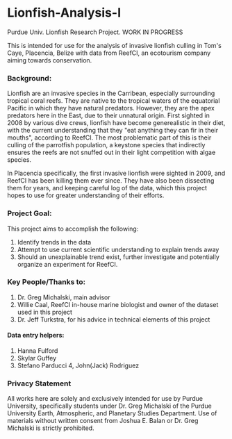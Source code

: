 # Lionfish-Analysis-I
Purdue Univ. Lionfish Research Project. WORK IN PROGRESS

This is intended for use for the analysis of invasive lionfish culling in Tom's Caye, Placencia, Belize with data from ReefCI, an ecotourism company aiming towards conservation.

### Background:
Lionfish are an invasive species in the Carribean, especially surrounding tropical coral reefs. They are native to the tropical waters of the equatorial Pacific in which they have natural predators. However, they are the apex predators here in the East, due to their unnatural origin. First sighted in 2008 by various dive crews, lionfish have become generealistic in their diet, with the current understanding that they "eat anything they can fir in their mouths", according to ReefCI. The most problematic part of this is their culling of the parrotfish population, a keystone species that indirectly ensures the reefs are not snuffed out in their light competition with algae species. 

In Placencia specifically, the first invasive lionfish were sighted in 2009, and ReefCI has been killing them ever since. They have also been dissecting them for years, and keeping careful log of the data, which this project hopes to use for greater understanding of their efforts.

### Project Goal:
This project aims to accomplish the following:
1. Identify trends in the data
2. Attempt to use current scientific understanding to explain trends away
3. Should an unexplainable trend exist, further investigate and potentially organize an experiment for ReefCI.

### Key People/Thanks to:
1. Dr. Greg Michalski, main advisor
2. Willie Caal, ReefCI in-house marine biologist and owner of the dataset used in this project
3. Dr. Jeff Turkstra, for his advice in technical elements of this project
#### Data entry helpers:
1. Hanna Fulford
2. Skylar Guffey
3. Stefano Parducci
4, John(Jack) Rodriguez

### Privacy Statement
All works here are solely and exclusively intended for use by Purdue University, specifically students under Dr. Greg Michalski of the Purdue University Earth, Atmospheric, and Planetary Studies Department. Use of materials without written consent from Joshua E. Balan or Dr. Greg Michalski is strictly prohibited.
